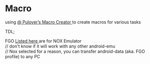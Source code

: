 # Macro
using <a href="https://github.com/Pulover/PuloversMacroCreator"> @ Pulover’s Macro Creator </a> to create macros for various tasks

TDL;

FGO <a href="https://github.com/J1327/Macro/tree/main/FGO"> Listed here </a> are for NOX Emulator <br>
// don't know if it will work with any other android-emu<br>
// Nox selected for a reason, you can transfer android-data (aka. FGO profile) to any PC
